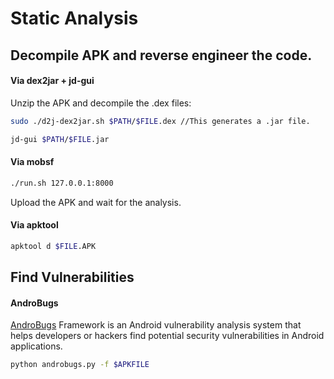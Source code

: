 # Static Analysis

## Decompile APK and reverse engineer the code.

#### Via dex2jar + jd-gui

Unzip the APK and decompile the .dex files:

```bash
sudo ./d2j-dex2jar.sh $PATH/$FILE.dex //This generates a .jar file.

jd-gui $PATH/$FILE.jar
```

#### Via mobsf

```bash
./run.sh 127.0.0.1:8000
```

Upload the APK and wait for the analysis.

#### Via apktool

```bash
apktool d $FILE.APK
```

## Find Vulnerabilities

#### AndroBugs

[AndroBugs](https://github.com/AndroBugs/AndroBugs_Framework) Framework is an Android vulnerability analysis system that helps developers or hackers find potential security vulnerabilities in Android applications.

```bash
python androbugs.py -f $APKFILE
```
